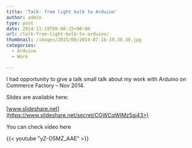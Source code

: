```yaml
---
title: 'Talk: from light bulb to Arduino'
author: admin
type: post
date: 2014-11-19T06:08:15+00:00
url: /talk-from-light-bulb-to-arduino/
thumbnail: /images/2015/06/2014-07-16-19.30.30.jpg
categories:
  - Arduino
  - Work

---
```

I had opportunity to give a talk small talk about my work with Arduino on Commerce Factory &#8211; Nov 2014.

Slides are available here:

[www.slideshare.net](https://www.slideshare.net/secret/CGWCqWIMz5aj43>)

You can check video here

{{< youtube "yZ-O5MZ_AAE" >}}